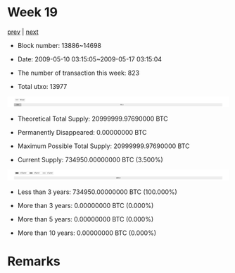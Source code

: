 # Week 19

[prev](week0018.md) | [next](week0020.md)

- Block number: 13886~14698

- Date: 2009-05-10 03:15:05~2009-05-17 03:15:04

- The number of transaction this week: 823

- Total utxo: 13977

![](../images/mined_week0019.png)

- Theoretical Total Supply: 20999999.97690000 BTC

- Permanently Disappeared: 0.00000000 BTC

- Maximum Possible Total Supply: 20999999.97690000 BTC

- Current Supply: 734950.00000000 BTC (3.500%)

![](../images/year_week0019.png)


- Less than 3 years: 734950.00000000 BTC (100.000%)

- More than 3 years: 0.00000000 BTC (0.000%)

- More than 5 years: 0.00000000 BTC (0.000%)

- More than 10 years: 0.00000000 BTC (0.000%)

# Remarks

